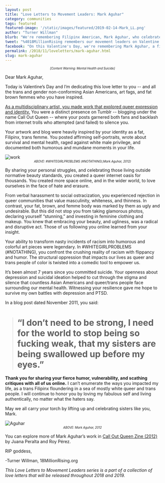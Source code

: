 ```yaml
---
layout: post
title: "Love Letters to Movement Leaders: Mark Aguhar"
category: communities
tags: featured
featured-image: '/static/images/featured/2019-02-14-Mark_LL.png'
author: "Turner Willman"
blurb: "We're remembering Filipinx American, Mark Aguhar, who celebrated femme of color resilience and beauty through her artwork."
tweet: "%4018MillionRising remembers our movement leaders on Valentine's Day with a letter to Mark Aguhar, a fierce Filipinx American artist who explored queer and trans femme identity through her art. %23LoveLetterstoMovementLeaders"
facebook: "On this Valentine's Day, we're remembering Mark Aguhar, a fierce Filipinx American artist who explored queer and trans identity through her art."
permalink: /2018/11/loveletters/mark-aguhar.html
slug: mark-aguhar
---
```

<center><sub><sup><i>[Content Warning: Mental Health and Suicide]</i></sup></sub></center>

Dear Mark Aguhar,

Today is Valentine’s Day and I’m dedicating this love letter to you -- and all the trans and gender non-conforming Asian Americans, art fags, and fat brown femmes who you have inspired. 

[As a multidisciplinary artist, you made work that explored queer expression and identity.](http://markaguhar.tumblr.com/) You were a distinct presence on Tumblr -- blogging under the name Call Out Queen -- where your posts garnered both fans and backlash from internet trolls who attempted (and failed) to silence you. 

Your artwork and blog were heavily inspired by your identity as a fat, Filipinx, trans femme. You posted affirming self-portraits, wrote about survival and mental health, raged against white male privilege, and documented both humorous and mundane moments in your life. 

<img src="/static/images/featured/Aguhar_P1.jpg" title="WHITEGIRLPROBLEMS" alt="work">

 <center><sub><sup><i>ABOVE: #WHITEGIRLPROBLEMS (#NOTATHING),Mark Aguhar, 2012)</i></sup></sub></center>


By sharing your personal struggles, and celebrating those living outside normative beauty standards, you created a queer internet oasis for thousands. You created more space online, and in the wider world, to love ourselves in the face of hate and erasure.

From verbal harassment to social ostracization, you experienced rejection in queer communities that value masculinity, whiteness, and thinness. In contrast, your fat, brown, and femme body was marked by them as ugly and undesirable. But this did not stop you from taking glamorous photos, declaring yourself “stunning,” and investing in feminine clothing and makeup. You knew that embracing your beauty, and ugliness, was a radical and disruptive act. Those of us following you online learned from your insight. 

Your ability to transform nasty incidents of racism into humorous and colorful art pieces were legendary. In #WHITEGIRLPROBLEMS (#NOTATHING), you confront the crushing reality of racism with flippancy and humor. The structural oppression that impacts our lives as queer and trans people of color is twisted into a comedic tool to empower us.

It’s been almost 7 years since you committed suicide. Your openness about depression and suicidal ideation helped to cut through the stigma and silence that countless Asian Americans and queer/trans people face surrounding our mental health. Witnessing your resilience gave me hope to survive my own battles with depression and PTSD.

In a blog post dated November 2011, you said: 

 > # “I don’t need to be strong, I need for the world to stop being so fucking weak, that my sisters are being swallowed up before my eyes.”

**Thank you for sharing your fierce humor, vulnerability, and scathing critiques with all of us online.** I can’t enumerate the ways you impacted my life, as a trans Filipinx floundering in a sea of mostly white queer and trans people. I will continue to honor you by loving my fabulous self and living authentically, no matter what the haters say. 

May we all carry your torch by lifting up and celebrating sisters like you, Mark. 

<img src="/static/images/featured/Aguhar_P2.png" title="portrait" alt="Aguhar">

 <center><sub><sup><i>ABOVE: Mark Aguhar, 2012 </i></sup></sub></center>

You can explore more of Mark Aguhar’s work in [Call Out Queen Zine (2012)](https://issuu.com/poczineproject/docs/calloutqueen-zine) by Juana Peralta and Roy Pérez.


RIP goddess,


-Turner Willman, 18MillionRising.org

_This Love Letters to Movement Leaders series is a part of a collection of love letters that will be released throughout 2018 and 2019._


